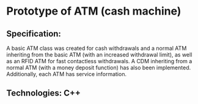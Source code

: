 # Prototype of ATM (cash machine)

## Specification: 
A basic ATM class was created for cash withdrawals and a normal ATM inheriting from the basic ATM (with an increased withdrawal limit), as well as an RFID ATM for fast contactless withdrawals. A CDM inheriting from a normal ATM (with a money deposit function) has also been implemented. Additionally, each ATM has service information.

## Technologies: C++
